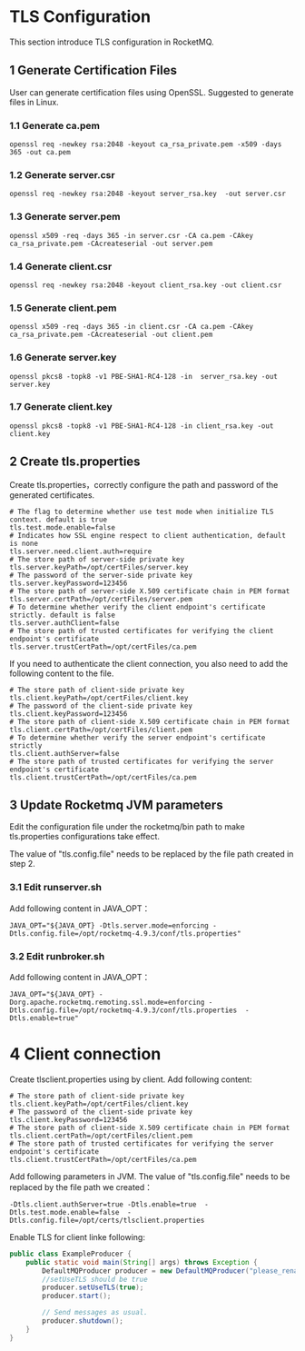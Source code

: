 # TLS Configuration

This section introduce TLS configuration in RocketMQ.

## 1 Generate Certification Files

User can generate certification files using OpenSSL. Suggested to generate files in Linux.

### 1.1 Generate ca.pem

```shell
openssl req -newkey rsa:2048 -keyout ca_rsa_private.pem -x509 -days 365 -out ca.pem
```

### 1.2 Generate server.csr

```shell
openssl req -newkey rsa:2048 -keyout server_rsa.key  -out server.csr
```

### 1.3 Generate server.pem

```shell
openssl x509 -req -days 365 -in server.csr -CA ca.pem -CAkey ca_rsa_private.pem -CAcreateserial -out server.pem
```

### 1.4 Generate client.csr

```shell
openssl req -newkey rsa:2048 -keyout client_rsa.key -out client.csr
```

### 1.5 Generate client.pem

```shell
openssl x509 -req -days 365 -in client.csr -CA ca.pem -CAkey ca_rsa_private.pem -CAcreateserial -out client.pem
```

### 1.6 Generate server.key

```shell
openssl pkcs8 -topk8 -v1 PBE-SHA1-RC4-128 -in  server_rsa.key -out server.key
```

### 1.7 Generate client.key

```shell
openssl pkcs8 -topk8 -v1 PBE-SHA1-RC4-128 -in client_rsa.key -out client.key
```

## 2 Create tls.properties

Create tls.properties，correctly configure the path and password of the generated certificates.

```properties
# The flag to determine whether use test mode when initialize TLS context. default is true
tls.test.mode.enable=false                     
# Indicates how SSL engine respect to client authentication, default is none
tls.server.need.client.auth=require   
# The store path of server-side private key
tls.server.keyPath=/opt/certFiles/server.key
# The password of the server-side private key
tls.server.keyPassword=123456
# The store path of server-side X.509 certificate chain in PEM format
tls.server.certPath=/opt/certFiles/server.pem
# To determine whether verify the client endpoint's certificate strictly. default is false
tls.server.authClient=false
# The store path of trusted certificates for verifying the client endpoint's certificate
tls.server.trustCertPath=/opt/certFiles/ca.pem
```

If you need to authenticate the client connection, you also need to add the following content to the file.

```properties
# The store path of client-side private key 
tls.client.keyPath=/opt/certFiles/client.key
# The password of the client-side private key
tls.client.keyPassword=123456
# The store path of client-side X.509 certificate chain in PEM format
tls.client.certPath=/opt/certFiles/client.pem
# To determine whether verify the server endpoint's certificate strictly
tls.client.authServer=false                    
# The store path of trusted certificates for verifying the server endpoint's certificate
tls.client.trustCertPath=/opt/certFiles/ca.pem
```

## 3 Update Rocketmq JVM parameters

Edit the configuration file under the rocketmq/bin path to make tls.properties configurations take effect.

The value of "tls.config.file" needs to be replaced by the file path created in step 2.

### 3.1 Edit runserver.sh

Add following content in JAVA_OPT：

```shell
JAVA_OPT="${JAVA_OPT} -Dtls.server.mode=enforcing -Dtls.config.file=/opt/rocketmq-4.9.3/conf/tls.properties"
```

### 3.2 Edit runbroker.sh

Add following content in JAVA_OPT：

```shell
JAVA_OPT="${JAVA_OPT} -Dorg.apache.rocketmq.remoting.ssl.mode=enforcing -Dtls.config.file=/opt/rocketmq-4.9.3/conf/tls.properties  -Dtls.enable=true"
```

# 4 Client connection

Create tlsclient.properties using by client. Add following content:

```properties
# The store path of client-side private key 
tls.client.keyPath=/opt/certFiles/client.key
# The password of the client-side private key
tls.client.keyPassword=123456
# The store path of client-side X.509 certificate chain in PEM format
tls.client.certPath=/opt/certFiles/client.pem               
# The store path of trusted certificates for verifying the server endpoint's certificate
tls.client.trustCertPath=/opt/certFiles/ca.pem
```

Add following parameters in JVM. The value of "tls.config.file" needs to be replaced by the file path we created：

```properties
-Dtls.client.authServer=true -Dtls.enable=true  -Dtls.test.mode.enable=false  -Dtls.config.file=/opt/certs/tlsclient.properties
```

Enable TLS for client linke following:

```Java
public class ExampleProducer {
    public static void main(String[] args) throws Exception {
        DefaultMQProducer producer = new DefaultMQProducer("please_rename_unique_group_name");
        //setUseTLS should be true
        producer.setUseTLS(true);
        producer.start();

        // Send messages as usual.
        producer.shutdown();
    }    
}
```
